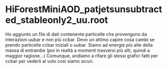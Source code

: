 # HiForestMiniAOD_patjetsunsubtracted_stableonly2_uu.root
Ho aggiunto un file di dati contenente particelle che provengono da interazioni uubar e non più ccbar. 
Devo un attimo capire cosa cambi se prendo particelle ccbar iniziali o uubar. Siamo ad energie più alte della massa di entrambe (poi in realtà a momenti trasversi più alti, quindi a maggior ragione...)
Comunque, andiamo a rifare gli stessi grafici fatti per ccbar per vederli al volo così siamo sicuri.
